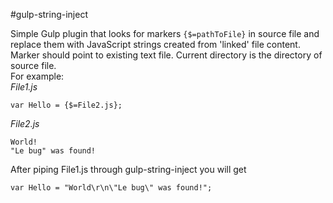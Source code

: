 #gulp-string-inject

Simple Gulp plugin that looks for markers `{$=pathToFile}` in source file and replace them with JavaScript strings created from 'linked' file content. Marker should point to existing text file. Current directory is the directory of source file.  
For example:  
*File1.js*
```
var Hello = {$=File2.js};
```
*File2.js*
```
World!
"Le bug" was found!
```
  
After piping File1.js through gulp-string-inject you will get 
```
var Hello = "World\r\n\"Le bug\" was found!";
```
